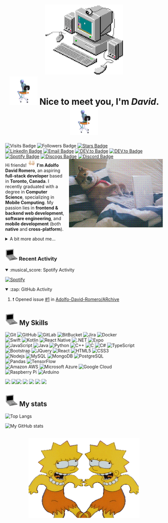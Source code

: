 <h1 align="center">
    <img src="https://github.com/Adolfo-David-Romero/Adolfo-David-Romero/blob/main/assets/pixel-desktop.gif" width="250">
    <br>
    <img src="https://github.com/Adolfo-David-Romero/Adolfo-David-Romero/blob/main/assets/thinky-skeleton.gif" width="90">
    Nice to meet you, I'm <i>David</i>.
    <img src="https://github.com/Adolfo-David-Romero/Adolfo-David-Romero/blob/main/assets/thinky-skeleton.gif" width="90">
</h1>

<p>
    <!--Git Stat Badges-->
    <a target="_blank"><img src="https://visitor-badge.laobi.icu/badge?page_id=Adolfo-David-Romero.Adolfo-David-Romero" alt="Visits Badge"></a>
    <a target="_blank"><img src="https://img.shields.io/github/followers/Adolfo-David-Romero?style=social" alt="Followers Badge"></a>
    <a href="https://github.com/Adolfo-David-Romero/Adolfo-David-Romero/stargazers" target="_blank"><img src="https://img.shields.io/github/stars/Adolfo-David-Romero/Adolfo-David-Romero?style=social" alt="Stars Badge"></a>
    <br>
    <!--Contact + Socials Badges-->
    <a href="https://www.linkedin.com/in/Adolfo-David-Romero" target="_blank"><img src="https://img.shields.io/badge/LinkedIn-Adolfo_David_Romero-blue?logo=linkedin&logoColor=white" alt="LinkedIn Badge"></a>
    <a href="mailto:a.davidromero@icloud.com"><img src="https://img.shields.io/badge/Email-red?logo=gmail&logoColor=white" alt="Email Badge"></a>
        <a href="https://dev.to/adolfo-david-romero" target="_blank"><img src="https://img.shields.io/badge/-DEV.to-white?logo=dev.to&logoColor=black" alt="DEV.to Badge"></a>
        <a href="https://stackoverflow.com/users/29489473/david" target="_blank"><img src="https://img.shields.io/badge/-Stack_Overflow-F58025?logo=stackoverflow&logoColor=black" alt="DEV.to Badge"></a>
    <a href="https://open.spotify.com/user/dankhill_" target="_blank" rel="noopener noreferrer"><img src="https://img.shields.io/badge/-Spotify-1DB954?logo=spotify&logoColor=white" alt="Spotify Badge"></a>
    <a href="https://www.discogs.com/user/MangoMero" target="_blank"><img src="https://img.shields.io/badge/Discogs-white?logo=discogs&logoColor=black" alt="Discogs Badge"></a>
    <a href="https://discordapp.com/users/o621081720396972052" target="_blank"><img src="https://img.shields.io/badge/Discord-blue?logo=discord&logoColor=black" alt="Discord Badge"></a>
<img src="https://github.com/Adolfo-David-Romero/Adolfo-David-Romero/blob/main/assets/coding-shiba.gif" 
         alt="Coding Shiba" 
         width="300" 
         align="right"
         style="margin-left: 15px;"><br>
Hi friends! <img src="https://github.com/Adolfo-David-Romero/Adolfo-David-Romero/blob/main/assets/peace-hands.gif" width="25" height="25"> <strong>I'm Adolfo David Romero</strong>, an aspiring <strong>full-stack developer</strong> based in <strong>Toronto, Canada</strong>. I recently graduated with a degree in <strong>Computer Science</strong>, specializing in <strong>Mobile Computing</strong>. My passion lies in <strong>frontend & backend web development</strong>, <strong>software engineering</strong>, and <strong>mobile development</strong> (both <strong>native</strong> and <strong>cross-platform</strong>). <br>
<details>
    <summary>A bit more about me...</summary>
<br>Outside of coding, I'm a multi-instrumentalist musician with a love for all kinds of music — you’ll probably find me in line for upcoming concerts (because the front row is always worth it!). I also enjoy diving into literature and sci-fi/fantasy books, so if you have any great recommendations, send them my way! 🙌📚</p>
<img src="https://github.com/Adolfo-David-Romero/Adolfo-David-Romero/blob/main/assets/interstellar-5555.gif"></details>

<h3><img src="https://github.com/Adolfo-David-Romero/Adolfo-David-Romero/blob/main/assets/retro-laptop.gif" width="40"> Recent Activity</h3>

<details open>
  <summary>:musical_score: Spotify Activity</summary>
    
  [![Spotify](https://spotify-now-playing-adolfo-david-romeros-projects.vercel.app/api/spotify?background_color=0d1117&border_color=ffffff)](https://open.spotify.com/user/dankhill_)
  
</details>

<details open>
  <summary>:zap: GitHub Activity</summary>
    
<!--START_SECTION:activity-->
1. ❗ Opened issue [#1](https://github.com/Adolfo-David-Romero/ARchive/issues/1) in [Adolfo-David-Romero/ARchive](https://github.com/Adolfo-David-Romero/ARchive)
<!--END_SECTION:activity-->


</details>

<h2><img src="https://github.com/Adolfo-David-Romero/Adolfo-David-Romero/blob/main/assets/retro-laptop.gif" width="40"> My Skills</h2>

![Git](https://img.shields.io/badge/-Git-black?style=flat-square&logo=git)
![GitHub](https://img.shields.io/badge/-GitHub-181717?style=flat-square&logo=github)
![GitLab](https://img.shields.io/badge/-GitLab-FCA121?style=flat-square&logo=gitlab)
![BitBucket](https://img.shields.io/badge/-BitBucket-darkblue?style=flat-square&logo=bitbucket)
![Jira](https://img.shields.io/badge/Jira-blue?style=flat-square&logo=jirasoftware)
![Docker](https://img.shields.io/badge/-Docker-black?style=flat-square&logo=docker)
<br>
![Swift](https://img.shields.io/badge/-Swift-black?style=flat-square&logo=swift)
![Kotlin](https://img.shields.io/badge/-Kotlin-black?style=flat-square&logo=kotlin)
![React Native](https://img.shields.io/badge/-React_Native-black?style=flat-square&logo=react)
![.NET](https://img.shields.io/badge/-.NET-purple?style=flat-square&logo=.net)
![Expo](https://img.shields.io/badge/-Expo-red?style=flat-square&logo=expo)
<br>
![JavaScript](https://img.shields.io/badge/-JavaScript-black?style=flat-square&logo=javascript)
![Java](https://img.shields.io/badge/-Java-E34A86?style=flat-square&logo=java)
![Python](https://img.shields.io/badge/-Python-black?style=flat-square&logo=Python)
![C++](https://img.shields.io/badge/-C++-00599C?style=flat-square&logo=c++)
![C](https://img.shields.io/badge/-C-00599C?style=flat-square&logo=c)
![C#](https://img.shields.io/badge/-CSharp-00599C?style=flat-square)
![TypeScript](https://img.shields.io/badge/-TypeScript-00599C?style=flat-square&logo=typescript)
<br>
![Bootstrap](https://img.shields.io/badge/-Bootstrap-007ACC?style=flat-square&logo=bootstrap)
![JQuery](https://img.shields.io/badge/-JQuery-00599C?style=flat-square&logo=JQuery)
![React](https://img.shields.io/badge/-React-black?style=flat-square&logo=react)
![HTML5](https://img.shields.io/badge/-HTML5-E34F26?style=flat-square&logo=html5&logoColor=white)
![CSS3](https://img.shields.io/badge/-CSS3-1572B6?style=flat-square&logo=css3)
<br>
![Nodejs](https://img.shields.io/badge/-Nodejs-black?style=flat-square&logo=Node.js)
![MySQL](https://img.shields.io/badge/-MySQL-black?style=flat-square&logo=mysql)
![MongoDB](https://img.shields.io/badge/-MongoDB-black?style=flat-square&logo=mongodb)
![PostgreSQL](https://img.shields.io/badge/-PostgreSQL-green?style=flat-square&logo=postgresql)
<br>
![Pandas](https://img.shields.io/badge/-Pandas-green?style=flat-square&logo=Pandas&logoColor=black)
![TensorFlow](https://img.shields.io/badge/-TensorFlow-black?style=flat-square&logo=TensorFlow)
<br>
![Amazon AWS](https://img.shields.io/badge/Amazon%20AWS-darkblue?style=flat-square&logo=amazonwebservices)
![Microsoft Azure](https://img.shields.io/badge/Microsoft%20Azure-orange?style=flat-square&logo=microsoft-azure)
![Google Cloud](https://img.shields.io/badge/Google%20Cloud-white?style=flat-square&logo=googlecloud)
<br>
![Raspberry Pi](https://img.shields.io/badge/-Raspberry%20Pi-C51A4A?style=flat-square&logo=Raspberry-Pi)
![Arduino](https://img.shields.io/badge/-Arduino-teal?style=flat-square&logo=Arduino)
<br>
<!--IDE-->

<img src="https://cdn.jsdelivr.net/gh/devicons/devicon@latest/icons/vscode/vscode-original.svg"
           width="50"/> <img src="https://cdn.jsdelivr.net/gh/devicons/devicon@latest/icons/visualstudio/visualstudio-original.svg" width="50"/><img src="https://cdn.jsdelivr.net/gh/devicons/devicon@latest/icons/xcode/xcode-original.svg" width="50"/> <img src="https://cdn.jsdelivr.net/gh/devicons/devicon@latest/icons/androidstudio/androidstudio-original.svg" width="50"/> 
            <img src="https://cdn.jsdelivr.net/gh/devicons/devicon@latest/icons/intellij/intellij-original.svg" width="50"/> 
            <img src="https://cdn.jsdelivr.net/gh/devicons/devicon@latest/icons/webstorm/webstorm-original.svg" width="50"/> <img src="https://cdn.jsdelivr.net/gh/devicons/devicon@latest/icons/jupyter/jupyter-original-wordmark.svg" width="50"/>
          
          
          
          


<h2><img src="https://github.com/Adolfo-David-Romero/Adolfo-David-Romero/blob/main/assets/retro-laptop.gif" width="40"> My stats</h2>

![Top Langs](https://github-readme-stats.vercel.app/api/top-langs/?username=adolfo-david-romero&hide_progress=true&theme=radical)

![My GitHub stats](https://github-readme-stats.vercel.app/api?username=Adolfo-David-Romero&show_icons=true&theme=radical) 

<h2 align="center"><img src="https://github.com/Adolfo-David-Romero/Adolfo-David-Romero/blob/main/assets/trippy-lisa.gif"></h2>
